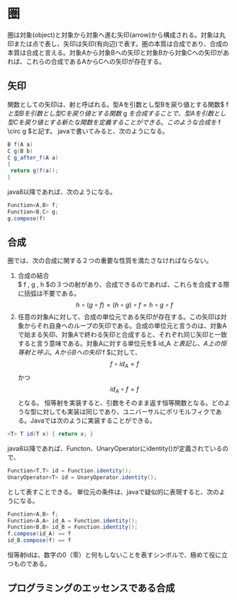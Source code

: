 # 圏
 圏は対象(object)と対象から対象へ進む矢印(arrow)から構成される。対象は丸印または点で表し、矢印は矢印(有向辺)で表す。圏の本質は合成であり、合成の本質は合成と言える。対象Aから対象Bへの矢印と対象Bから対象Cへの矢印があれば、これらの合成であるAからCへの矢印が存在する。
## 矢印
 関数としての矢印は、射と呼ばれる。型Aを引数とし型Bを戻り値とする関数$ f $と型Bを引数とし型Cを戻り値とする関数$ g $を合成することで、型Aを引数とし型Cを戻り値とする新たな関数を定義することができる。このような合成を$ f \circ g $と記す。
 javaで書いてみると、次のようになる。
```java
B f(A a)
C g(B b)
C g_after_f(A a)
{
 return g(f(a));
}
```
 java8以降であれば、次のようになる。
```java
Function<A,B> f;
Function<B,C> g;
g.compose(f)
```
## 合成
 圏では、次の合成に関する２つの重要な性質を満たさなければならない。
 1. 合成の結合  
$ f $,$ g $,$ h $の３つの射があり、合成できるのであれば、これらを合成する際に括弧は不要である。  
$$
h \circ (g \circ f) = (h \circ g) \circ f = h \circ g \circ f
$$
 1. 任意の対象Aに対して、合成の単位元である矢印が存在する。この矢印は対象からそれ自身へのループの矢印である。合成の単位元と言うのは、対象Aで始まる矢印、対象Aで終わる矢印と合成すると、それぞれ同じ矢印と一致すると言う意味である。対象Aに対する単位元を$ id_A $と表記し、A上の恒等射と呼ぶ。AからBへの矢印$ f $に対して、
$$
f \circ id_A = f
$$
かつ
$$
id_A \circ f = f
$$
となる。
恒等射を実装すると、引数をそのまま返す恒等関数となる。どのような型に対しても実装は同じであり、ユニバーサルにポリモルフィクである。Javaでは次のように実装することができる。
```java
<T> T id(T x) { return x; }
```
java8以降であれば、Functon、UnaryOperatorにidentity()が定義されているので、
```java 
Function<T,T> id = Function.identity();
UnaryOperator<T> id = UnaryOperator.identity();
```
として表すことできる。
 単位元の条件は、javaで疑似的に表現すると、次のようになる。
```java
Function<A,B> f;
Function<A,A> id_A = Function.identity();
Function<B,B> id_B = Function.identity();
f.compose(id_A) == f
id_B.compose(f) == f
```
 恒等射idは、数字の0（零）と何もしないことを表すシンボルで、極めて役に立つものである。
## プログラミングのエッセンスである合成
